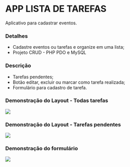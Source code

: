 # APP LISTA DE TAREFAS
Aplicativo para cadastrar eventos.

### Detalhes
- Cadastre eventos ou tarefas e organize em uma lista;
- Projeto CRUD - PHP PDO e MySQL
### Descrição
- Tarefas pendentes;
- Botão editar, excluir ou marcar como tarefa realizada;
- Formulário para cadastro de tarefa.

### Demonstração do Layout - Todas tarefas
<img src="https://graficoeweb.com.br/images/lista1.PNG">

### Demonstração do Layout - Tarefas pendentes
<img src="https://graficoeweb.com.br/images/lista3.PNG">

### Demonstração do formulário
<img src="https://graficoeweb.com.br/images/lista2.PNG">
